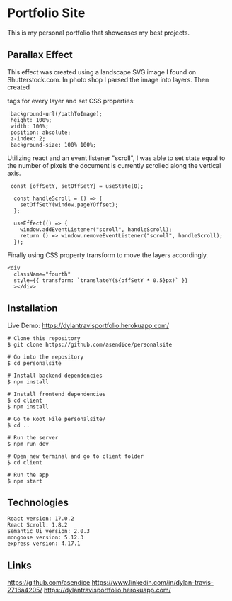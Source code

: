# Portfolio Site

This is my personal portfolio that showcases my best projects.

## Parallax Effect

This effect was created using a landscape SVG image I found on Shutterstock.com. In photo shop I parsed
the image into layers. Then created <div> tags for every layer and set CSS properties:

```
 background-url(/pathToImage);
 height: 100%;
 width: 100%;
 position: absolute;
 z-index: 2;
 background-size: 100% 100%;
```

Utilizing react and an event listener "scroll", I was able to set state equal to the number of pixels the document is
currently scrolled along the vertical axis.

```
 const [offSetY, setOffSetY] = useState(0);

  const handleScroll = () => {
    setOffSetY(window.pageYOffset);
  };

  useEffect(() => {
    window.addEventListener("scroll", handleScroll);
    return () => window.removeEventListener("scroll", handleScroll);
  });
```

Finally using CSS property transform to move the layers accordingly.

```
<div
  className="fourth"
  style={{ transform: `translateY(${offSetY * 0.5}px)` }}
  ></div>
```

## Installation

Live Demo:
https://dylantravisportfolio.herokuapp.com/

```
# Clone this repository
$ git clone https://github.com/asendice/personalsite

# Go into the repository
$ cd personalsite

# Install backend dependencies
$ npm install

# Install frontend dependencies
$ cd client
$ npm install

# Go to Root File personalsite/
$ cd ..

# Run the server
$ npm run dev

# Open new terminal and go to client folder
$ cd client

# Run the app
$ npm start
```

## Technologies

```Project is Created with
React version: 17.0.2
React Scroll: 1.8.2
Semantic Ui version: 2.0.3
mongoose version: 5.12.3
express version: 4.17.1
```

## Links

https://github.com/asendice https://www.linkedin.com/in/dylan-travis-2716a4205/ https://dylantravisportfolio.herokuapp.com/
